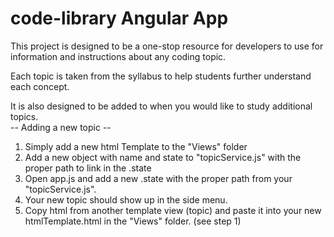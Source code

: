 # code-library Angular App

This project is designed to be a one-stop resource for developers to use for information and instructions about any coding topic. 

Each topic is taken from the syllabus to help students further understand each concept. 

It is also designed to be added to when you would like to study additional topics.  
  -- Adding a new topic -- 
  1. Simply add a new html Template to the "Views" folder
  2. Add a new object with name and state to "topicService.js" with the proper path to link in the .state
  3. Open app.js and add a new .state with the proper path from your "topicService.js". 
  4. Your new topic should show up in the side menu.
  5. Copy html from another template view (topic) and paste it into your new htmlTemplate.html in the "Views" folder. (see step 1)
